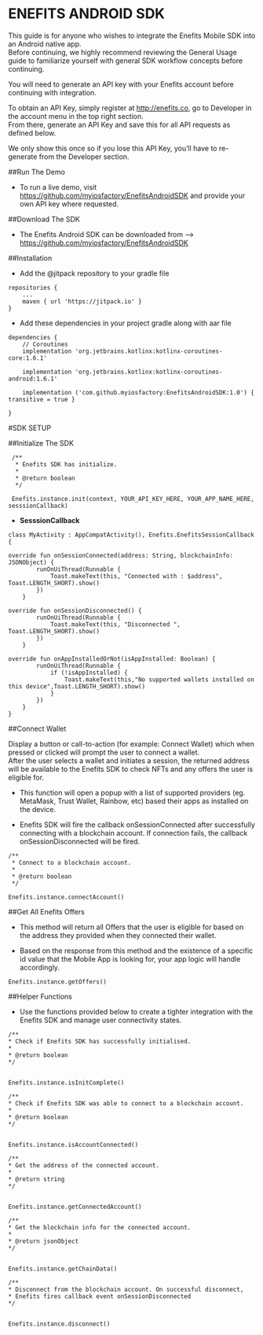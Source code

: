 # ENEFITS ANDROID SDK 

This guide is for anyone who wishes to integrate the Enefits Mobile SDK into an Android native app.  
Before continuing, we highly recommend reviewing the General Usage guide to familiarize yourself with general SDK workflow concepts before continuing.

You will need to generate an API key with your Enefits account before continuing with integration.

To obtain an API Key, simply register at http://enefits.co, go to Developer in the account menu in the top right section.  
From there, generate an API Key and save this for all API requests as defined below.  

We only show this once so if you lose this API Key, you’ll have to re-generate from the Developer section.


##Run The Demo

* To run a live demo, visit https://github.com/myiosfactory/EnefitsAndroidSDK and provide your own API key where requested.


##Download The SDK

* The Enefits Android SDK can be downloaded from --> https://github.com/myiosfactory/EnefitsAndroidSDK


##Installation

* Add the @jitpack repository to your gradle file

```
repositories {
	...
	maven { url 'https://jitpack.io' }
}
```

* Add these dependencies in your project gradle along with aar file


```
dependencies {
    // Coroutines
    implementation 'org.jetbrains.kotlinx:kotlinx-coroutines-core:1.6.1'
    
    implementation 'org.jetbrains.kotlinx:kotlinx-coroutines-android:1.6.1'

    implementation ('com.github.myiosfactory:EnefitsAndroidSDK:1.0') { transitive = true }

}
```

#SDK SETUP

##Initialize The SDK

```
 /**
  * Enefits SDK has initialize.
  *
  * @return boolean
  */

 Enefits.instance.init(context, YOUR_API_KEY_HERE, YOUR_APP_NAME_HERE, sesssionCallback)
```

* **SesssionCallback** 

```
class MyActivity : AppCompatActivity(), Enefits.EnefitsSessionCallback {

override fun onSessionConnected(address: String, blockchainInfo: JSONObject) {
        runOnUiThread(Runnable {
            Toast.makeText(this, "Connected with : $address", Toast.LENGTH_SHORT).show()
        })
    }

override fun onSessionDisconnected() {
        runOnUiThread(Runnable {
            Toast.makeText(this, "Disconnected ", Toast.LENGTH_SHORT).show()
        })
    }

override fun onAppInstalledOrNot(isAppInstalled: Boolean) {
        runOnUiThread(Runnable {
            if (!isAppInstalled) {
                Toast.makeText(this,"No supported wallets installed on this device",Toast.LENGTH_SHORT).show()
            }
        })
    }
}
```




##Connect Wallet

 Display a button or call-to-action (for example: Connect Wallet) which when pressed or clicked will prompt the user to connect a wallet.  
 After the user selects a wallet and initiates a session, the returned address will be available to the Enefits SDK to check NFTs and any offers the user is eligible for.

 * This function will open a popup with a list of supported providers (eg. MetaMask, Trust Wallet, Rainbow, etc) based their apps as installed on the device.
 
 * Enefits SDK will fire the callback onSessionConnected after successfully connecting with a blockchain account. If connection fails, the callback onSessionDisconnected will be fired. 

 ```
 /**
  * Connect to a blockchain account.
  *
  * @return boolean
  */

 Enefits.instance.connectAccount()
 ```



##Get All Enefits Offers

* This method will return all Offers that the user is eligible for based on the address they provided when they connected their wallet.
  
* Based on the response from this method and the existence of a specific id value that the Mobile App is looking for, your app logic will handle accordingly.

 ```
 Enefits.instance.getOffers()
 ```



##Helper Functions

* Use the functions provided below to create a tighter integration with the Enefits SDK and manage user connectivity states.


 ```
/**
 * Check if Enefits SDK has successfully initialised.
 *
 * @return boolean
 */

 
 Enefits.instance.isInitComplete()
 ```

 ```
/**
 * Check if Enefits SDK was able to connect to a blockchain account.
 *
 * @return boolean
 */
 
 
 Enefits.instance.isAccountConnected()
 ```


 ```
/**
 * Get the address of the connected account.
 *
 * @return string
 */

 
 Enefits.instance.getConnectedAccount()
 ```


 ```
/**
 * Get the blockchain info for the connected account.
 *
 * @return jsonObject
 */

  
 Enefits.instance.getChainData()
 ```


 ```
/**
 * Disconnect from the blockchain account. On successful disconnect,
 * Enefits fires callback event onSessionDisconnected
 */

 
 Enefits.instance.disconnect()
 ```
	




